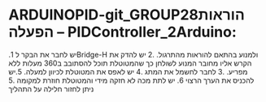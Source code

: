 # ARDUINOPID-git_GROUP28הוראות הפעלה – PIDController_2Arduino: 
.1 יש לחבר את הבקר לBridge-H ולמנוע בהתאם להוראות מהתרגול. 
.2 יש להדק את הקרש אליו מחובר המנוע לשולחן כך שהמטוטלת תוכל להסתובב ב360 
מעלות ללא מפריע. 
.3 לחבר לחשמל את המתג 
.4 יש לאפס את המטוטלת לכיוון למעלה.
5.יש להכניס את הערך הרצוי
6. יש לתת מכה לא חזקה מידי והמטוטלת חוזרת למקומה
.5 ניתן לחזור חלילה על התהליך

